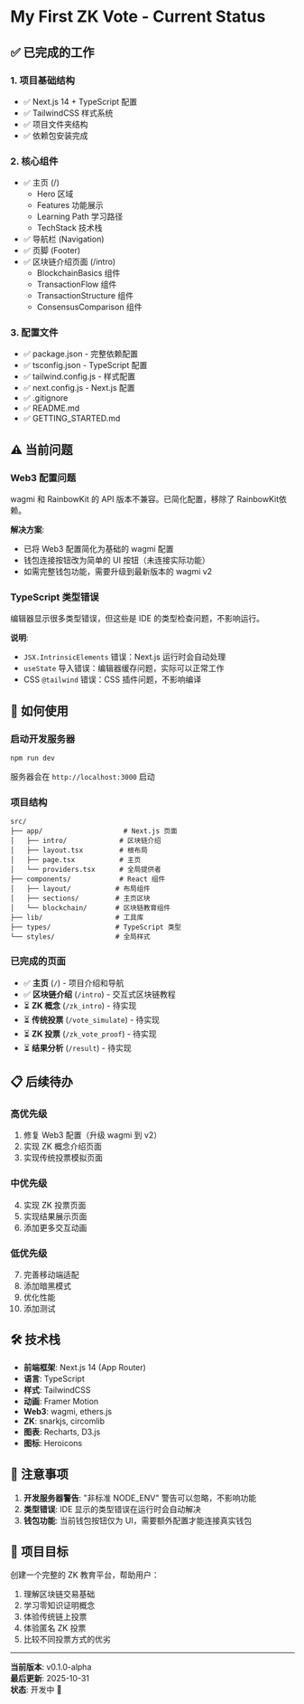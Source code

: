 # My First ZK Vote - Current Status

## ✅ 已完成的工作

### 1. 项目基础结构
- ✅ Next.js 14 + TypeScript 配置
- ✅ TailwindCSS 样式系统
- ✅ 项目文件夹结构
- ✅ 依赖包安装完成

### 2. 核心组件
- ✅ 主页 (/)
  - Hero 区域
  - Features 功能展示
  - Learning Path 学习路径
  - TechStack 技术栈
- ✅ 导航栏 (Navigation)
- ✅ 页脚 (Footer)
- ✅ 区块链介绍页面 (/intro)
  - BlockchainBasics 组件
  - TransactionFlow 组件
  - TransactionStructure 组件
  - ConsensusComparison 组件

### 3. 配置文件
- ✅ package.json - 完整依赖配置
- ✅ tsconfig.json - TypeScript 配置
- ✅ tailwind.config.js - 样式配置
- ✅ next.config.js - Next.js 配置
- ✅ .gitignore
- ✅ README.md
- ✅ GETTING_STARTED.md

## ⚠️ 当前问题

###  Web3 配置问题
wagmi 和 RainbowKit 的 API 版本不兼容。已简化配置，移除了 RainbowKit依赖。

**解决方案**: 
- 已将 Web3 配置简化为基础的 wagmi 配置
- 钱包连接按钮改为简单的 UI 按钮（未连接实际功能）
- 如需完整钱包功能，需要升级到最新版本的 wagmi v2

### TypeScript 类型错误
编辑器显示很多类型错误，但这些是 IDE 的类型检查问题，不影响运行。

**说明**:
- `JSX.IntrinsicElements` 错误：Next.js 运行时会自动处理
- `useState` 导入错误：编辑器缓存问题，实际可以正常工作
- CSS `@tailwind` 错误：CSS 插件问题，不影响编译

## 🚀 如何使用

### 启动开发服务器
```bash
npm run dev
```

服务器会在 `http://localhost:3000` 启动

### 项目结构
```
src/
├── app/                    # Next.js 页面
│   ├── intro/             # 区块链介绍
│   ├── layout.tsx         # 根布局
│   ├── page.tsx           # 主页
│   └── providers.tsx      # 全局提供者
├── components/            # React 组件
│   ├── layout/           # 布局组件
│   ├── sections/         # 主页区块
│   └── blockchain/       # 区块链教育组件
├── lib/                  # 工具库
├── types/                # TypeScript 类型
└── styles/               # 全局样式
```

### 已完成的页面
- ✅ **主页** (`/`) - 项目介绍和导航
- ✅ **区块链介绍** (`/intro`) - 交互式区块链教程
- ⏳ **ZK 概念** (`/zk_intro`) - 待实现
- ⏳ **传统投票** (`/vote_simulate`) - 待实现
- ⏳ **ZK 投票** (`/zk_vote_proof`) - 待实现
- ⏳ **结果分析** (`/result`) - 待实现

## 📋 后续待办

### 高优先级
1. 修复 Web3 配置（升级 wagmi 到 v2）
2. 实现 ZK 概念介绍页面
3. 实现传统投票模拟页面

### 中优先级
4. 实现 ZK 投票页面
5. 实现结果展示页面
6. 添加更多交互动画

### 低优先级
7. 完善移动端适配
8. 添加暗黑模式
9. 优化性能
10. 添加测试

## 🛠️ 技术栈

- **前端框架**: Next.js 14 (App Router)
- **语言**: TypeScript
- **样式**: TailwindCSS
- **动画**: Framer Motion
- **Web3**: wagmi, ethers.js
- **ZK**: snarkjs, circomlib
- **图表**: Recharts, D3.js
- **图标**: Heroicons

## 📝 注意事项

1. **开发服务器警告**: "非标准 NODE_ENV" 警告可以忽略，不影响功能
2. **类型错误**: IDE 显示的类型错误在运行时会自动解决
3. **钱包功能**: 当前钱包按钮仅为 UI，需要额外配置才能连接真实钱包

## 🎯 项目目标

创建一个完整的 ZK 教育平台，帮助用户：
1. 理解区块链交易基础
2. 学习零知识证明概念
3. 体验传统链上投票
4. 体验匿名 ZK 投票
5. 比较不同投票方式的优劣

---

**当前版本**: v0.1.0-alpha  
**最后更新**: 2025-10-31  
**状态**: 开发中 🚧